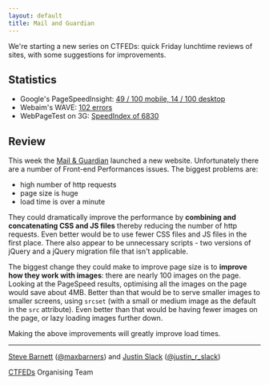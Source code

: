 ```yaml
---
layout: default
title: Mail and Guardian
---
```


We're starting a new series on CTFEDs: quick Friday lunchtime reviews of sites, with some suggestions for improvements.

## Statistics

* Google's PageSpeedInsight: [49 / 100 mobile, 14 / 100 desktop](https://developers.google.com/speed/pagespeed/insights/?url=http%3A%2F%2Fmg.co.za%2F)
* Webaim's WAVE: [102 errors](http://wave.webaim.org/report#/http://mg.co.za/)
* WebPageTest on 3G: [SpeedIndex of 6830](http://www.webpagetest.org/result/160527_8C_b46fbe22acd0ce203f428c4d8d80a916/)

## Review

This week the [Mail & Guardian](http://mg.co.za/) launched a new website. Unfortunately there are a number of Front-end Performances issues. The biggest problems are:

- high number of http requests
- page size is huge
- load time is over a minute

They could dramatically improve the performance by **combining and concatenating CSS and JS files** thereby reducing the number of http requests. Even better would be to use fewer CSS files and JS files in the first place. There also appear to be unnecessary scripts - two versions of jQuery and a jQuery migration file that isn't applicable.

The biggest change they could make to improve page size is to **improve how they work with images**: there are nearly 100 images on the page. Looking at the PageSpeed results, optimising all the images on the page would save about 4MB. Better than that would be to serve smaller images to smaller screens, using `srcset` (with a small or medium image as the default in the `src` attribute). Even better than that would be having fewer images on the page, or lazy loading images further down.

Making the above improvements will greatly improve load times.

---

[Steve Barnett](https://naga.co.za/) ([@maxbarners](https://twitter.com/maxbarners)) and [Justin Slack](http://justinslack.com/) ([@justin_r_slack](https://twitter.com/justin_r_slack))

[CTFEDs](http://ctfeds.org/) Organising Team
